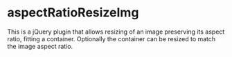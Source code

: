 aspectRatioResizeImg
====================

This is a jQuery plugin that allows resizing of an image preserving its aspect ratio, fitting a container. Optionally the container can be resized to match the image aspect ratio.
